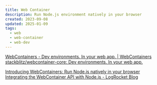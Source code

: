 ```yaml
---
title: Web Container
description: Run Node.js environment natively in your browser
created: 2023-09-08
updated: 2025-01-09
tags:
  - web
  - web-container
  - web-dev
---
```


[WebContainers - Dev environments. In your web app. | WebContainers](https://webcontainers.io/)
[stackblitz/webcontainer-core: Dev environments. In your web app.](https://github.com/stackblitz/webcontainer-core)

[Introducing WebContainers: Run Node.js natively in your browser](https://blog.stackblitz.com/posts/introducing-webcontainers/)
[Integrating the WebContainer API with Node.js - LogRocket Blog](https://blog.logrocket.com/integrating-webcontainer-api-with-node-js/)
